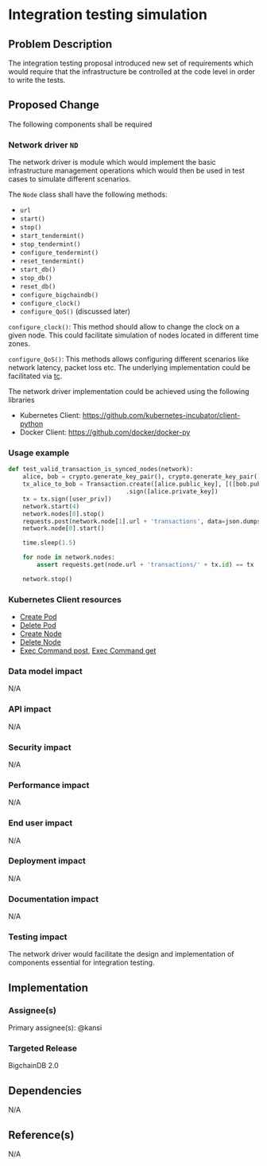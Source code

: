 # Integration testing simulation

## Problem Description
The integration testing proposal introduced new set of requirements which would require that the infrastructure be controlled at the code level in order to write the tests.


## Proposed Change
The following components shall be required

### Network driver `ND`
The network driver is module which would implement the basic infrastructure management operations which would then be used in test cases to simulate different scenarios.

The `Node` class shall have the following methods:
- `url`
- `start()`
- `stop()`
- `start_tendermint()`
- `stop_tendermint()`
- `configure_tendermint()`
- `reset_tendermint()`
- `start_db()`
- `stop_db()`
- `reset_db()`
- `configure_bigchaindb()`
- `configure_clock()`
- `configure_QoS()` (discussed later)


`configure_clock()`: This method should allow to change the clock on a given node. This could facilitate simulation of nodes located in different time zones.

`configure_QoS()`: This methods allows configuring different scenarios like network latency, packet loss etc. The underlying implementation could be facilitated via [tc](https://wiki.linuxfoundation.org/networking/netem). 


The network driver implementation could be achieved using the following libraries
- Kubernetes Client: https://github.com/kubernetes-incubator/client-python
- Docker Client: https://github.com/docker/docker-py


### Usage example

```python
def test_valid_transaction_is_synced_nodes(network):
    alice, bob = crypto.generate_key_pair(), crypto.generate_key_pair()
    tx_alice_to_bob = Transaction.create([alice.public_key], [([bob.public_key], 1)])\
                                 .sign([alice.private_key])
    tx = tx.sign([user_priv])
    network.start(4)
    network.nodes[0].stop()
    requests.post(network.node[1].url + 'transactions', data=json.dumps(tx.to_dict()))
    network.node[0].start()

    time.sleep(1.5)

    for node in network.nodes:
        assert requests.get(node.url + 'transactions/' + tx.id) == tx

    network.stop()
```

### Kubernetes Client resources

- [Create Pod](https://github.com/kubernetes-incubator/client-python/blob/master/kubernetes/docs/CoreV1Api.md#create_namespaced_pod)
- [Delete Pod](https://github.com/kubernetes-incubator/client-python/blob/master/kubernetes/docs/CoreV1Api.md#delete_namespaced_pod)
- [Create Node](https://github.com/kubernetes-incubator/client-python/blob/master/kubernetes/docs/CoreV1Api.md#create_node)
- [Delete Node](https://github.com/kubernetes-incubator/client-python/blob/master/kubernetes/docs/CoreV1Api.md#delete_node)
- [Exec Command post](https://github.com/kubernetes-incubator/client-python/blob/master/kubernetes/docs/CoreV1Api.md#connect_post_namespaced_pod_exec), [Exec Command get](https://github.com/kubernetes-incubator/client-python/blob/master/kubernetes/docs/CoreV1Api.md#connect_get_namespaced_pod_exec)


### Data model impact
N/A

### API impact
N/A

### Security impact
N/A

### Performance impact
N/A

### End user impact
N/A

### Deployment impact
N/A

### Documentation impact
N/A

### Testing impact
The network driver would facilitate the design and implementation of components essential for integration testing.


## Implementation

### Assignee(s)
Primary assignee(s): @kansi

### Targeted Release
BigchainDB 2.0


## Dependencies
N/A


## Reference(s)
N/A
